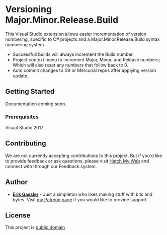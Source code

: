 ﻿# Versioning Major.Minor.Release.Build

This Visual Studio extension allows easier incrementation of version numbering, specific to C# projects and a Major.Minor.Release.Build syntax numbering system.
* Successfull builds will always increment the Build number.
* Project context menu to increment Major, Minor, and Release numbers; Which will also reset any numbers that follow back to 0.
* Auto commit changes to Git or Mercurial repos after applying version update.

## Getting Started

Documentation coming soon.

### Prerequisites

Visual Studio 2017.

## Contributing

We are not currently accepting contributions to this project. But if you'd like to provide feedback or ask questions, please visit [Hatch My Web](https://www.stoicdreams.com/home) and connect with through our Feedback system.

## Author

* **[Erik Gassler](https://www.erikgassler.com/home)** - Just a simpleton who likes making stuff with bits and bytes. Visit [my Patreon page](https://www.patreon.com/erikgassler) if you would like to provide support.

## License

This project is [public domain](https://github.com/StoicDreams/VersioningMMRB/blob/master/docs/LICENSE.md)
